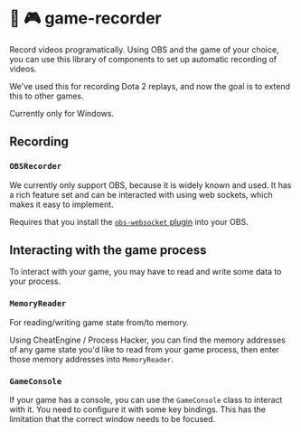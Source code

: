 # 🔴 🎮 game-recorder
Record videos programatically. Using OBS and the game of your choice, you can use this library of components to set up automatic recording of videos.

We've used this for recording Dota 2 replays, and now the goal is to extend this to other games.

Currently only for Windows.

## Recording

### `OBSRecorder`

We currently only support OBS, because it is widely known and used. It has a rich feature set and can be interacted with using web sockets, which makes it easy to implement. 

Requires that you install the [`obs-websocket` plugin](https://github.com/Palakis/obs-websocket/releases/tag/4.9.0) into your OBS.

## Interacting with the game process
To interact with your game, you may have to read and write some data to your process.

### `MemoryReader`

For reading/writing game state from/to memory.

Using CheatEngine / Process Hacker, you can find the memory addresses of any game state you'd like to read from your game process, then enter those memory addresses into `MemoryReader`. 

### `GameConsole`

If your game has a console, you can use the `GameConsole` class to interact with it. You need to configure it with some key bindings. This has the limitation that the correct window needs to be focused.